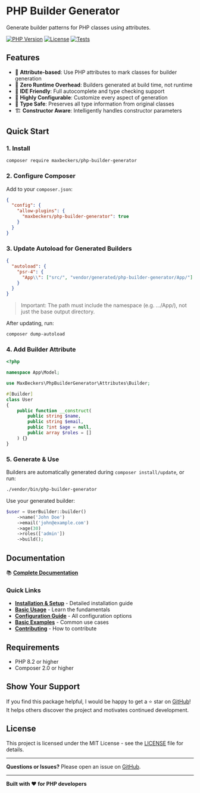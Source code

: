 # PHP Builder Generator

Generate builder patterns for PHP classes using attributes.

[![PHP Version](https://img.shields.io/badge/php-%5E8.2-blue)](https://php.net)
[![License](https://img.shields.io/badge/license-MIT-green)](LICENSE)
[![Tests](https://github.com/maxbeckers/php-builder-generator/workflows/Tests/badge.svg)](https://github.com/maxbeckers/php-builder-generator/actions)

## Features

- 🚀 **Attribute-based**: Use PHP attributes to mark classes for builder generation
- 🏃 **Zero Runtime Overhead**: Builders generated at build time, not runtime
- 📝 **IDE Friendly**: Full autocomplete and type checking support
- 🔧 **Highly Configurable**: Customize every aspect of generation
- 🎯 **Type Safe**: Preserves all type information from original classes
- 🏗️ **Constructor Aware**: Intelligently handles constructor parameters

## Quick Start

### 1. Install 

```bash
composer require maxbeckers/php-builder-generator
```

### 2. Configure Composer

Add to your `composer.json`:

```json
{
  "config": {
    "allow-plugins": {
      "maxbeckers/php-builder-generator": true
    }
  }
}
```

### 3. Update Autoload for Generated Builders

```json
{
  "autoload": {
    "psr-4": {
      "App\\": ["src/", "vendor/generated/php-builder-generator/App/"]
    }
  }
}
```

> Important: The path must include the namespace (e.g. .../App/), not just the base output directory.

After updating, run:
```bash
composer dump-autoload
```

### 4. Add Builder Attribute

```php
<?php

namespace App\Model;

use MaxBeckers\PhpBuilderGenerator\Attributes\Builder;

#[Builder]
class User
{
    public function __construct(
        public string $name,
        public string $email,
        public ?int $age = null,
        public array $roles = []
    ) {}
}
```

### 5. Generate & Use

Builders are automatically generated during `composer install/update`, or run:

```bash
./vendor/bin/php-builder-generator
```

Use your generated builder:

```php
$user = UserBuilder::builder()
    ->name('John Doe')
    ->email('john@example.com')
    ->age(30)
    ->roles(['admin'])
    ->build();
```

## Documentation

📚 **[Complete Documentation](docs/index.md)**

### Quick Links

- **[Installation & Setup](docs/getting-started/installation.md)** - Detailed installation guide
- **[Basic Usage](docs/getting-started/basic-usage.md)** - Learn the fundamentals
- **[Configuration Guide](docs/features/configuration.md)** - All configuration options
- **[Basic Examples](docs/examples/basic-examples.md)** - Common use cases
- **[Contributing](docs/contributing/development.md)** - How to contribute

## Requirements

- PHP 8.2 or higher
- Composer 2.0 or higher

## Show Your Support

If you find this package helpful, I would be happy to get a ⭐ star on [GitHub](https://github.com/maxbeckers/php-builder-generator)! It helps others discover the project and motivates continued development.

## License

This project is licensed under the MIT License - see the [LICENSE](LICENSE) file for details.

---

**Questions or Issues?** Please open an issue on [GitHub](https://github.com/maxbeckers/php-builder-generator/issues).

---

**Built with ❤️ for PHP developers**
